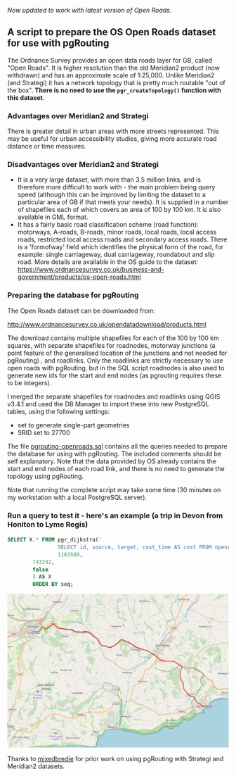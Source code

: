 *Now updated to work with latest version of Open Roads.*

## A script to prepare the OS Open Roads dataset for use with pgRouting

The Ordnance Survey provides an open data roads layer for GB, called "Open Roads". It is higher resolution than the old Meridian2 product (now withdrawn) and has an approximate  scale of 1:25,000. Unlike Meridian2 (and Strategi) it has a network topology that is pretty much routable "out of the box". **There is no need to use the `pgr_createTopology()` function with this dataset.**

### Advantages over Meridian2 and Strategi
There is greater detail in urban areas with more streets represented. This may be useful for urban accessibility studies, giving more accurate road distance or time measures. 

### Disadvantages over Meridian2 and Strategi
- It is a very large dataset, with more than 3.5 million links, and is therefore more difficult to work with - the main problem being query speed (although this can be improved by limiting the dataset to a particular area of GB if that meets your needs). It is supplied in a number of shapefiles each of which covers an area of 100 by 100 km. It is also available in GML format.
- It has a fairly basic road classification scheme (road function): motorways, A-roads, B-roads, minor roads, local roads, local access roads, restricted local access roads and secondary access roads. There is a 'formofway' field which identifies the physical form of the road, for example: single carriageway, dual carriageway, roundabout and slip road. More details are available in the OS guide to the dataset: https://www.ordnancesurvey.co.uk/business-and-government/products/os-open-roads.html

### Preparing the database for pgRouting
The Open Roads dataset can be downloaded from:

http://www.ordnancesurvey.co.uk/opendatadownload/products.html

The download contains multiple shapefiles for each of the 100 by 100 km squares, with separate shapefiles for roadnodes, motorway junctions (a point feature of the generalised location of the junctions and not needed for pgRouting) , and roadlinks. Only the roadlinks are strictly necessary to use open roads with pgRouting, but in the SQL script roadnodes is also used to generate new ids for the start and end nodes (as pgrouting requires these to be integers).

I merged the separate shapefiles for roadnodes and roadlinks using QGIS v3.4.1 and used the DB Manager to import these into new PostgreSQL tables, using the following settings:
- set to generate single-part geometries
- SRID set to 27700

The file [pgrouting-openroads.sql](pgrouting-openroads.sql) contains all the queries needed to prepare the database for using with pgRouting. The included comments should be self explanatory. Note that the data provided by OS already contains the start and end nodes of each road link, and there is no need to generate the topology using pgRouting. 

Note that running the complete script may take some time (30 minutes on my workstation with a local PostgreSQL server).

### Run a query to test it - here's an example (a trip in Devon from Honiton to Lyme Regis)

```sql
SELECT X.* FROM pgr_dijkstra('
                SELECT id, source, target, cost_time AS cost FROM openroads.roadlinks',
                1163580,
		743292,
		false
		) AS X
		ORDER BY seq;
```

![Example route](honiton-lyme.png)

Thanks to [mixedbredie](https://github.com/mixedbredie) for prior work on using pgRouting with Strategi and Meridian2 datasets.
